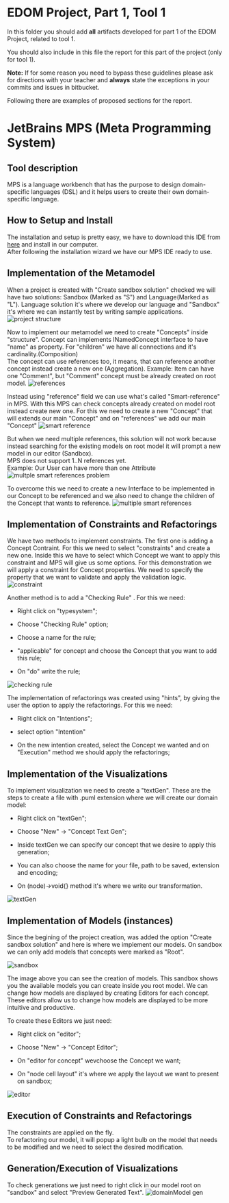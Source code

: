 # EDOM Project, Part 1, Tool 1

In this folder you should add **all** artifacts developed for part 1 of the EDOM Project, related to tool 1.

You should also include in this file the report for this part of the project (only for tool 1).

**Note:** If for some reason you need to bypass these guidelines please ask for directions with your teacher and **always** state the exceptions in your commits and issues in bitbucket.

Following there are examples of proposed sections for the report.

# JetBrains MPS (Meta Programming System)

## Tool description

MPS is a language workbench that has the purpose to design domain-specific languages (DSL) and it helps users to create their own domain-specific language.

## How to Setup and Install

The installation and setup is pretty easy, we have to download this IDE from [here](https://www.jetbrains.com/mps/download/) and install in our computer.  
After following the installation wizard we have our MPS IDE ready to use.

## Implementation of the Metamodel

When a project is created with "Create sandbox solution" checked we will have two solutions: Sandbox (Marked as "S") and Language(Marked as "L"). Language solution it's where we develop our language and "Sandbox" it's where we can instantly test by writing sample applications.
![project structure](./images/project_struct.PNG)

Now to implement our metamodel we need to create "Concepts" inside "structure". Concept can implements INamedConcept interface to have "name" as property. For "children" we have all connections and it's cardinality.(Composition)  
The concept can use references too, it means, that can reference another concept instead create a new one (Aggregation). Example: Item can have one "Comment", but "Comment" concept must be already created on root model.
![references](./images/references.PNG)

Instead using "reference" field we can use what's called "Smart-reference" in MPS. With this MPS can check concepts already created on model root instead create new one. For this we need to create a new "Concept" that will extends our main "Concept" and on "references" we add our main "Concept"
![smart reference](./images/smartRef.PNG)

But when we need multiple references, this solution will not work because instead searching for the existing models on root model it will prompt a new model in our editor (Sandbox).  
MPS does not support 1..N references yet.  
Example: Our User can have more than one Attribute
![multple smart references problem](./images/multipleSmartRefProb.PNG)

To overcome this we need to create a new Interface to be implemented in our Concept to be referenced and we also need to change the children of the Concept that wants to reference.
![multiple smart references](./images/multipleSmartRef.PNG)

## Implementation of Constraints and Refactorings

We have two methods to implement constraints. The first one is adding a Concept Contraint. For this we need to select "constraints" and create a new one. Inside this we have to select which Concept we want to apply this constraint and MPS will give us some options. For this demonstration we will apply a constraint for Concept properties. We need to specify the property that we want to validate and apply the validation logic.
![constraint](./images/constraint.PNG)

Another method is to add a "Checking Rule" . For this we need:

- Right click on "typesystem";

- Choose "Checking Rule" option;

- Choose a name for the rule;

- "applicable" for concept and choose the Concept that you want to add this rule;

- On "do" write the rule;

![checking rule](./images/checkingRule.PNG)

The implementation of refactorings was created using "hints", by giving the user the option to apply the refactorings. For this we need:

- Right click on "Intentions";

- select option "Intention"

- On the new intention created, select the Concept we wanted and on "Execution" method we should apply the refactorings;

## Implementation of the Visualizations

To implement visualization we need to create a "textGen". These are the steps to create a file with .puml extension where we will create our domain model:

- Right click on "textGen";

- Choose "New" -> "Concept Text Gen";

- Inside textGen we can specify our concept that we desire to apply this generation;

- You can also choose the name for your file, path to be saved, extension and encoding;

- On (node)->void{} method it's where we write our transformation.

![textGen](./images/textGenTransformation.PNG)

## Implementation of Models (instances)

Since the begining of the project creation, was added the option "Create sandbox solution" and here is where we implement our models. On sandbox we can only add models that concepts were marked as "Root".

![sandbox](./images/sandbox.PNG)

The image above you can see the creation of models. This sandbox shows you the available models you can create inside you root model. We can change how models are displayed by creating Editors for each concept. These editors allow us to change how models are displayed to be more intuitive and productive.

To create these Editors we just need:

- Right click on "editor";

- Choose "New" -> "Concept Editor";

- On "editor for concept" wevchoose the Concept we want;

- On "node cell layout" it's where we apply the layout we want to present on sandbox;

![editor](./images/editor.PNG)

## Execution of Constraints and Refactorings

The constraints are applied on the fly.  
To refactoring our model, it will popup a light bulb on the model that needs to be modified and we need to select the desired modification. 

## Generation/Execution of Visualizations

To check generations we just need to right click in our model root on "sandbox" and select "Preview Generated Text".
![domainModel gen](./images/domainModelGenerated.PNG)
